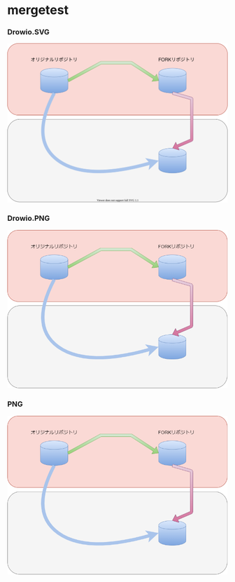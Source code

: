 # mergetest
### Drowio.SVG
<img src="./doc/hoge.drawio.svg" width="512">

### Drowio.PNG
<img src="./doc/hoge.drawio.png" width="512">

### PNG
<img src="./doc/hoge.png" width="512">
